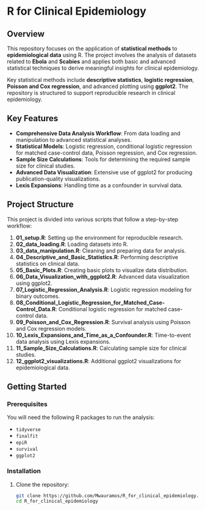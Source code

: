 # R for Clinical Epidemiology

## Overview
This repository focuses on the application of **statistical methods** to **epidemiological data** using R. The project involves the analysis of datasets related to **Ebola** and **Scabies** and applies both basic and advanced statistical techniques to derive meaningful insights for clinical epidemiology. 

Key statistical methods include **descriptive statistics**, **logistic regression**, **Poisson and Cox regression**, and advanced plotting using **ggplot2**. The repository is structured to support reproducible research in clinical epidemiology.

## Key Features
- **Comprehensive Data Analysis Workflow**: From data loading and manipulation to advanced statistical analyses.
- **Statistical Models**: Logistic regression, conditional logistic regression for matched case-control data, Poisson regression, and Cox regression.
- **Sample Size Calculations**: Tools for determining the required sample size for clinical studies.
- **Advanced Data Visualization**: Extensive use of ggplot2 for producing publication-quality visualizations.
- **Lexis Expansions**: Handling time as a confounder in survival data.
  
## Project Structure
This project is divided into various scripts that follow a step-by-step workflow:
1. **01_setup.R**: Setting up the environment for reproducible research.
2. **02_data_loading.R**: Loading datasets into R.
3. **03_data_manipulation.R**: Cleaning and preparing data for analysis.
4. **04_Descriptive_and_Basic_Statistics.R**: Performing descriptive statistics on clinical data.
5. **05_Basic_Plots.R**: Creating basic plots to visualize data distribution.
6. **06_Data_Visualization_with_ggplot2.R**: Advanced data visualization using ggplot2.
7. **07_Logistic_Regression_Analysis.R**: Logistic regression modeling for binary outcomes.
8. **08_Conditional_Logistic_Regression_for_Matched_Case-Control_Data.R**: Conditional logistic regression for matched case-control data.
9. **09_Poisson_and_Cox_Regression.R**: Survival analysis using Poisson and Cox regression models.
10. **10_Lexis_Expansions_and_Time_as_a_Confounder.R**: Time-to-event data analysis using Lexis expansions.
11. **11_Sample_Size_Calculations.R**: Calculating sample size for clinical studies.
12. **12_ggplot2_visualizations.R**: Additional ggplot2 visualizations for epidemiological data.

## Getting Started

### Prerequisites
You will need the following R packages to run the analysis:
- `tidyverse`
- `finalfit`
- `epiR`
- `survival`
- `ggplot2`

### Installation
1. Clone the repository:
   ```bash
   git clone https://github.com/Mwauramos/R_for_clinical_epidemiology.git
   cd R_for_clinical_epidemiology
